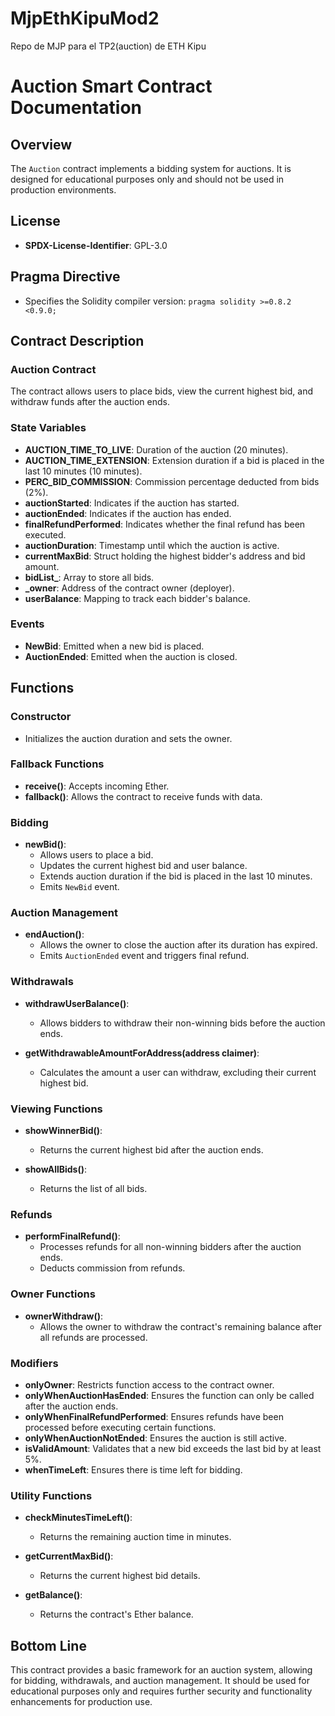 # MjpEthKipuMod2
Repo de MJP para el TP2(auction) de ETH Kipu
# Auction Smart Contract Documentation

## Overview

The `Auction` contract implements a bidding system for auctions. It is designed for educational purposes only and should not be used in production environments.

## License

- **SPDX-License-Identifier**: GPL-3.0

## Pragma Directive

- Specifies the Solidity compiler version: `pragma solidity >=0.8.2 <0.9.0;`

## Contract Description

### Auction Contract

The contract allows users to place bids, view the current highest bid, and withdraw funds after the auction ends.

### State Variables

- **AUCTION_TIME_TO_LIVE**: Duration of the auction (20 minutes).
- **AUCTION_TIME_EXTENSION**: Extension duration if a bid is placed in the last 10 minutes (10 minutes).
- **PERC_BID_COMMISSION**: Commission percentage deducted from bids (2%).
- **auctionStarted**: Indicates if the auction has started.
- **auctionEnded**: Indicates if the auction has ended.
- **finalRefundPerformed**: Indicates whether the final refund has been executed.
- **auctionDuration**: Timestamp until which the auction is active.
- **currentMaxBid**: Struct holding the highest bidder's address and bid amount.
- **bidList_**: Array to store all bids.
- **_owner**: Address of the contract owner (deployer).
- **userBalance**: Mapping to track each bidder's balance.

### Events

- **NewBid**: Emitted when a new bid is placed.
- **AuctionEnded**: Emitted when the auction is closed.

## Functions

### Constructor

- Initializes the auction duration and sets the owner.

### Fallback Functions

- **receive()**: Accepts incoming Ether.
- **fallback()**: Allows the contract to receive funds with data.

### Bidding

- **newBid()**: 
  - Allows users to place a bid.
  - Updates the current highest bid and user balance.
  - Extends auction duration if the bid is placed in the last 10 minutes.
  - Emits `NewBid` event.

### Auction Management

- **endAuction()**: 
  - Allows the owner to close the auction after its duration has expired.
  - Emits `AuctionEnded` event and triggers final refund.

### Withdrawals

- **withdrawUserBalance()**: 
  - Allows bidders to withdraw their non-winning bids before the auction ends.
  
- **getWithdrawableAmountForAddress(address claimer)**: 
  - Calculates the amount a user can withdraw, excluding their current highest bid.

### Viewing Functions

- **showWinnerBid()**: 
  - Returns the current highest bid after the auction ends.
  
- **showAllBids()**: 
  - Returns the list of all bids.

### Refunds

- **performFinalRefund()**: 
  - Processes refunds for all non-winning bidders after the auction ends.
  - Deducts commission from refunds.

### Owner Functions

- **ownerWithdraw()**: 
  - Allows the owner to withdraw the contract's remaining balance after all refunds are processed.

### Modifiers

- **onlyOwner**: Restricts function access to the contract owner.
- **onlyWhenAuctionHasEnded**: Ensures the function can only be called after the auction ends.
- **onlyWhenFinalRefundPerformed**: Ensures refunds have been processed before executing certain functions.
- **onlyWhenAuctionNotEnded**: Ensures the auction is still active.
- **isValidAmount**: Validates that a new bid exceeds the last bid by at least 5%.
- **whenTimeLeft**: Ensures there is time left for bidding.

### Utility Functions

- **checkMinutesTimeLeft()**: 
  - Returns the remaining auction time in minutes.
  
- **getCurrentMaxBid()**: 
  - Returns the current highest bid details.
  
- **getBalance()**: 
  - Returns the contract's Ether balance.

## Bottom Line

This contract provides a basic framework for an auction system, allowing for bidding, withdrawals, and auction management. It should be used for educational purposes only and requires further security and functionality enhancements for production use.
